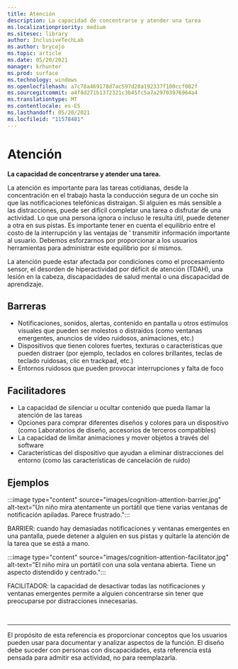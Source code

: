 ```yaml
---
title: Atención
description: La capacidad de concentrarse y atender una tarea
ms.localizationpriority: medium
ms.sitesec: library
author: InclusiveTechLab
ms.author: brycejo
ms.topic: article
ms.date: 05/20/2021
manager: krhunter
ms.prod: surface
ms.technology: windows
ms.openlocfilehash: a7c78a469178d7ac597d20a192337f100ccf082f
ms.sourcegitcommit: a4f8d271b1372321c3b45fc5a7a29703976964a4
ms.translationtype: MT
ms.contentlocale: es-ES
ms.lasthandoff: 05/20/2021
ms.locfileid: "11578481"
---
```

# <a name="attention"></a>Atención

**La capacidad de concentrarse y atender una tarea.**

La atención es importante para las tareas cotidianas, desde la concentración en el trabajo hasta la conducción segura de un coche sin que las notificaciones telefónicas distraigan. Si alguien es más sensible a las distracciones, puede ser difícil completar una tarea o disfrutar de una actividad. Lo que una persona ignora o incluso le resulta útil, puede detener a otra en sus pistas. Es importante tener en cuenta el equilibrio entre el costo de la interrupción y las ventajas de &apos; transmitir información importante al usuario. Debemos esforzarnos por proporcionar a los usuarios herramientas para administrar este equilibrio por sí mismos. 

La atención puede estar afectada por condiciones como el procesamiento sensor, el desorden de hiperactividad por déficit de atención (TDAH), una lesión en la cabeza, discapacidades de salud mental o una discapacidad de aprendizaje.

## <a name="barriers"></a>Barreras

* Notificaciones, sonidos, alertas, contenido en pantalla u otros estímulos visuales que pueden ser molestos o distraídos (como ventanas emergentes, anuncios de vídeo ruidosos, animaciones, etc.)
* Dispositivos que tienen colores fuertes, texturas o características que pueden distraer (por ejemplo, teclados en colores brillantes, teclas de teclado ruidosas, clic en trackpad, etc.)
* Entornos ruidosos que pueden provocar interrupciones y falta de foco

## <a name="facilitators"></a>Facilitadores

* La capacidad de silenciar u ocultar contenido que pueda llamar la atención de las tareas
* Opciones para comprar diferentes diseños y colores para un dispositivo (como Laboratorios de diseño, accesorios de terceros compatibles)
* La capacidad de limitar animaciones y mover objetos a través del software
* Características del dispositivo que ayudan a eliminar distracciones del entorno (como las características de cancelación de ruido)


## <a name="examples"></a>Ejemplos

:::image type="content" source="images/cognition-attention-barrier.jpg" alt-text="Un niño mira atentamente un portátil que tiene varias ventanas de notificación apiladas. Parece frustrado.":::

BARRIER: cuando hay demasiadas notificaciones y ventanas emergentes en una pantalla, puede detener a alguien en sus pistas y quitarle la atención de la tarea que se está a mano.

:::image type="content" source="images/cognition-attention-facilitator.jpg" alt-text="El niño mira un portátil con una sola ventana abierta. Tiene un aspecto distendido y centrado.":::


FACILITADOR: la capacidad de desactivar todas las notificaciones y ventanas emergentes permite a alguien concentrarse sin tener que preocuparse por distracciones innecesarias.

&nbsp;

[comment]: # (Instrucción Footer)
___
El propósito de esta referencia es proporcionar conceptos que los usuarios pueden usar para documentar y analizar aspectos de la función. El diseño debe suceder con personas con discapacidades, esta referencia está pensada para admitir esa actividad, no para reemplazarla. 